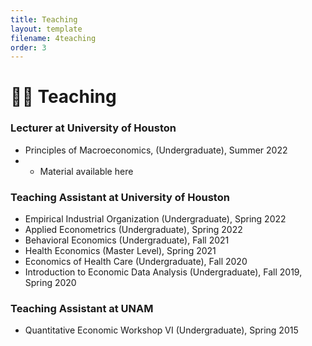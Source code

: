 ```yaml
---
title: Teaching
layout: template
filename: 4teaching
order: 3
--- 
```


# :woman_teacher: Teaching

### Lecturer at University of Houston
- Principles of Macroeconomics, (Undergraduate), Summer 2022
- - Material available here

### Teaching Assistant at University of Houston
- Empirical Industrial Organization (Undergraduate), Spring 2022
- Applied Econometrics (Undergraduate), Spring 2022
- Behavioral Economics (Undergraduate), Fall 2021
- Health Economics (Master Level), Spring 2021
- Economics of Health Care (Undergraduate), Fall 2020
- Introduction to Economic Data Analysis (Undergraduate), Fall 2019, Spring 2020

### Teaching Assistant at UNAM
- Quantitative Economic Workshop VI (Undergraduate), Spring 2015
